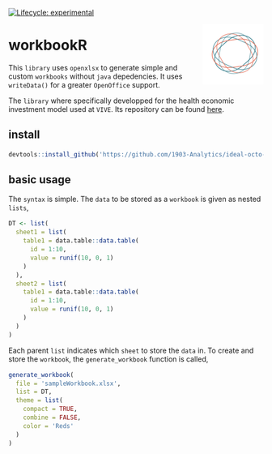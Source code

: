   <!-- badges: start -->
  [![Lifecycle: experimental](https://img.shields.io/badge/lifecycle-experimental-orange.svg)](https://lifecycle.r-lib.org/articles/stages.html#experimental)
  <!-- badges: end -->
<img src="man/figures/logo.png" align="right" height="120" />

# workbookR

This `library` uses `openxlsx` to generate simple and custom `workbooks` without `java` depedencies. It uses `writeData()` for a greater `OpenOffice` support.

The `library` where specifically developped for the health economic investment model used at `VIVE`. Its repository can be found [here](https://github.com/serkor1/bionic-beaver).

## install

```R
devtools::install_github('https://github.com/1903-Analytics/ideal-octo-giggle')
```

## basic usage

The `syntax` is simple. The `data` to be stored as a `workbook` is given as nested `lists`,

```R
DT <- list(
  sheet1 = list(
    table1 = data.table::data.table(
      id = 1:10,
      value = runif(10, 0, 1)
    )
  ),
  sheet2 = list(
    table1 = data.table::data.table(
      id = 1:10,
      value = runif(10, 0, 1)
    )
  )
)
```

Each parent `list` indicates which `sheet` to store the `data` in. To create and store the `workbook`, the `generate_workbook` function is called,

```R
generate_workbook(
  file = 'sampleWorkbook.xlsx',
  list = DT,
  theme = list(
    compact = TRUE,
    combine = FALSE,
    color = 'Reds'
  )
)
```
